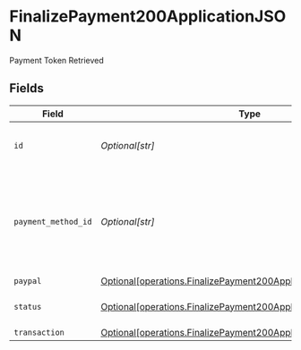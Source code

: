# FinalizePayment200ApplicationJSON

Payment Token Retrieved


## Fields

| Field                                                                                                                                            | Type                                                                                                                                             | Required                                                                                                                                         | Description                                                                                                                                      | Example                                                                                                                                          |
| ------------------------------------------------------------------------------------------------------------------------------------------------ | ------------------------------------------------------------------------------------------------------------------------------------------------ | ------------------------------------------------------------------------------------------------------------------------------------------------ | ------------------------------------------------------------------------------------------------------------------------------------------------ | ------------------------------------------------------------------------------------------------------------------------------------------------ |
| `id`                                                                                                                                             | *Optional[str]*                                                                                                                                  | :heavy_minus_sign:                                                                                                                               | The ID for the given Payment Attempt                                                                                                             |                                                                                                                                                  |
| `payment_method_id`                                                                                                                              | *Optional[str]*                                                                                                                                  | :heavy_minus_sign:                                                                                                                               | ID of the payment method in Bolt's system, only if the payment method is saved.                                                                  |                                                                                                                                                  |
| `paypal`                                                                                                                                         | [Optional[operations.FinalizePayment200ApplicationJSONPaypal]](undefined/models/operations/finalizepayment200applicationjsonpaypal.md)           | :heavy_minus_sign:                                                                                                                               | N/A                                                                                                                                              |                                                                                                                                                  |
| `status`                                                                                                                                         | [Optional[operations.FinalizePayment200ApplicationJSONStatus]](undefined/models/operations/finalizepayment200applicationjsonstatus.md)           | :heavy_minus_sign:                                                                                                                               | The current payment status.                                                                                                                      | success                                                                                                                                          |
| `transaction`                                                                                                                                    | [Optional[operations.FinalizePayment200ApplicationJSONTransaction]](undefined/models/operations/finalizepayment200applicationjsontransaction.md) | :heavy_minus_sign:                                                                                                                               | N/A                                                                                                                                              |                                                                                                                                                  |